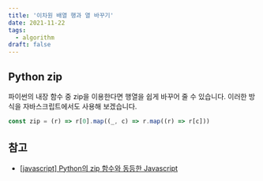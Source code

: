 ```yaml
---
title: '이차원 배열 행과 열 바꾸기'
date: 2021-11-22
tags:
  - algorithm
draft: false
---
```


## Python zip

파이썬의 내장 함수 중 zip을 이용한다면 행열을 쉽게 바꾸어 줄 수 있습니다. 이러한 방식을 자바스크립트에서도 사용해 보겠습니다.

```jsx
const zip = (r) => r[0].map((_, c) => r.map((r) => r[c]))
```

## 참고

- [[javascript] Python의 zip 함수와 동등한 Javascript](http://daplus.net/javascript-python%EC%9D%98-zip-%ED%95%A8%EC%88%98%EC%99%80-%EB%8F%99%EB%93%B1%ED%95%9C-javascript/)
